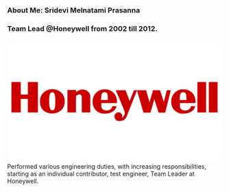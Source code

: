 ### About Me: Sridevi Melnatami Prasanna
### Team Lead @Honeywell from 2002 till 2012.
![Alt text](Logos/Honeywell-Logo-768x432.png)
Performed various engineering duties, with increasing responsibilities, starting as an individual contributor, test engineer, Team Leader at Honeywell. 



<!--
**mpsridevi/mpsridevi** is a ✨ _special_ ✨ repository because its `README.md` (this file) appears on your GitHub profile.

Here are some ideas to get you started:

- 🔭 I’m currently working on ...
- 🌱 I’m currently learning ...
- 👯 I’m looking to collaborate on ...
- 🤔 I’m looking for help with ...
- 💬 Ask me about ...
- 📫 How to reach me: ...
- 😄 Pronouns: ...
- ⚡ Fun fact: ...
-->
